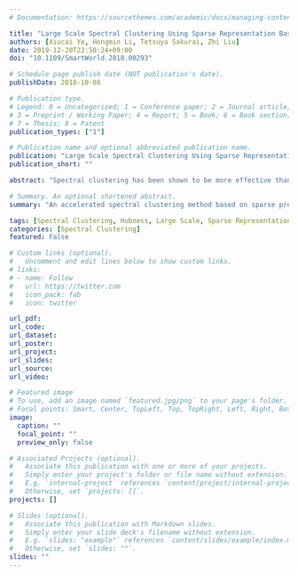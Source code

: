 ```yaml
---
# Documentation: https://sourcethemes.com/academic/docs/managing-content/

title: "Large Scale Spectral Clustering Using Sparse Representation Based on Hubness"
authors: [Xiucai Ye, Hongmin Li, Tetsuya Sakurai, Zhi Liu]
date: 2019-12-20T22:50:24+09:00
doi: "10.1109/SmartWorld.2018.00293"

# Schedule page publish date (NOT publication's date).
publishDate: 2018-10-08

# Publication type.
# Legend: 0 = Uncategorized; 1 = Conference paper; 2 = Journal article;
# 3 = Preprint / Working Paper; 4 = Report; 5 = Book; 6 = Book section;
# 7 = Thesis; 8 = Patent
publication_types: ["1"]

# Publication name and optional abbreviated publication name.
publication: "Large Scale Spectral Clustering Using Sparse Representation Based on Hubness"
publication_short: ""

abstract: "Spectral clustering has been shown to be more effective than most of the traditional clustering algorithms. However, the heavy computational cost of spectral clustering limits its applicability to large-scale clustering problems. To perform spectral clustering on large datasets, in this paper, we propose an accelerated spectral clustering method based on sparse presentation where each data point is presented as sparse linear combinations of a part of representative data points. The hubs that appear frequently in the nearest neighbor lists of other data points are selected as the representative data points, by which a proper spectral embedding is constructed. Taking advantage of the topological property of hubs, the proposed method is able to achieve scalable and accurate clustering results. We evaluated the proposed method on both synthetic and real-world datasets to show its effectiveness in comparison to the existing related methods."

# Summary. An optional shortened abstract.
summary: "An accelerated spectral clustering method based on sparse presentation where each data point is presented as sparse linear combinations of a part of representative data points."

tags: [Spectral Clustering, Hubness, Large Scale, Sparse Representation]
categories: [Spectral Clustering]
featured: False

# Custom links (optional).
#   Uncomment and edit lines below to show custom links.
# links:
# - name: Follow
#   url: https://twitter.com
#   icon_pack: fab
#   icon: twitter

url_pdf:
url_code:
url_dataset:
url_poster:
url_project:
url_slides:
url_source:
url_video:

# Featured image
# To use, add an image named `featured.jpg/png` to your page's folder. 
# Focal points: Smart, Center, TopLeft, Top, TopRight, Left, Right, BottomLeft, Bottom, BottomRight.
image:
  caption: ""
  focal_point: ""
  preview_only: false

# Associated Projects (optional).
#   Associate this publication with one or more of your projects.
#   Simply enter your project's folder or file name without extension.
#   E.g. `internal-project` references `content/project/internal-project/index.md`.
#   Otherwise, set `projects: []`.
projects: []

# Slides (optional).
#   Associate this publication with Markdown slides.
#   Simply enter your slide deck's filename without extension.
#   E.g. `slides: "example"` references `content/slides/example/index.md`.
#   Otherwise, set `slides: ""`.
slides: ""
---
```

